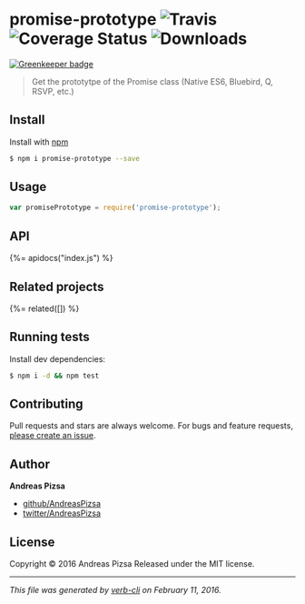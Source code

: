 # promise-prototype ![Travis](https://img.shields.io/travis/AndreasPizsa/promise-prototype.svg?style=flat-square) ![Coverage Status](https://img.shields.io/coveralls/AndreasPizsa/promise-prototype.svg?style=flat-square) ![Downloads](https://img.shields.io/npm/dm/promise-prototype.svg?style=flat-square)

[![Greenkeeper badge](https://badges.greenkeeper.io/AndreasPizsa/promise-prototype.svg)](https://greenkeeper.io/)

> Get the prototytpe of the Promise class (Native ES6, Bluebird, Q, RSVP, etc.)

## Install

Install with [npm](https://www.npmjs.com/)

```sh
$ npm i promise-prototype --save
```

## Usage

```js
var promisePrototype = require('promise-prototype');
```

## API

<!-- add a path or glob pattern for files with code comments to use for docs  -->
{%= apidocs("index.js") %}

## Related projects

<!-- add an array of related projects, then un-escape the helper -->
{%= related([]) %}

## Running tests

Install dev dependencies:

```sh
$ npm i -d && npm test
```

## Contributing

Pull requests and stars are always welcome. For bugs and feature requests, [please create an issue](https://github.com/AndreasPizsa/promise-prototype/issues/new).

## Author

**Andreas Pizsa**

+ [github/AndreasPizsa](https://github.com/AndreasPizsa)
+ [twitter/AndreasPizsa](http://twitter.com/AndreasPizsa)

## License

Copyright © 2016 Andreas Pizsa
Released under the MIT license.

***

_This file was generated by [verb-cli](https://github.com/assemble/verb-cli) on February 11, 2016._